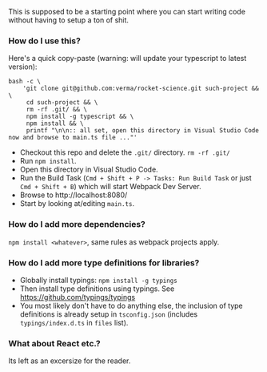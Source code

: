 This is supposed to be a starting point where you can start writing code without having to setup a ton of shit.

### How do I use this?

Here's a quick copy-paste (warning: will update your typescript to latest version):

    bash -c \
        'git clone git@github.com:verma/rocket-science.git such-project && \
         cd such-project && \
         rm -rf .git/ && \
         npm install -g typescript && \
         npm install && \
         printf "\n\n:: all set, open this directory in Visual Studio Code now and browse to main.ts file ..."'

 - Checkout this repo and delete the `.git/` directory. `rm -rf .git/`
 - Run `npm install`.
 - Open this directory in Visual Studio Code.
 - Run the Build Task (`Cmd + Shift + P -> Tasks: Run Build Task` or just `Cmd + Shift + B`) which will start Webpack Dev Server.
 - Browse to http://localhost:8080/
 - Start by looking at/editing `main.ts`.

### How do I add more dependencies?
`npm install <whatever>`, same rules as webpack projects apply.

### How do I add more type definitions for libraries?

 - Globally install typings: `npm install -g typings`
 - Then install type definitions using typings. See https://github.com/typings/typings
 - You most likely don't have to do anything else, the inclusion of type definitions is already setup in `tsconfig.json` (includes `typings/index.d.ts` in `files` list).

### What about React etc.?
Its left as an excersize for the reader.
